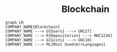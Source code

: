 <h1 align="center">Blockchain</h1>

```mermaid
graph LR
COMPANY_NAME{Blockchain}
COMPANY_NAME ---> U{Users} ---> UN[27]
COMPANY_NAME ---> R{Repositories} ---> RN[1226]
COMPANY_NAME ---> G{Gists} ---> GN[10]
COMPANY_NAME ---> ML{Most Used<br>Languages}
```
